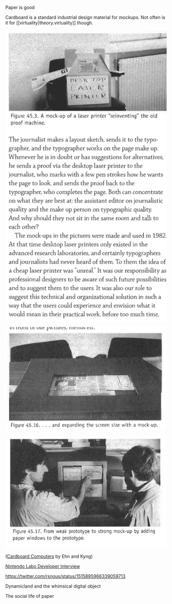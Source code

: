 
Paper is good

Cardboard is a standard industrial design material for mockups. Not often is it for [[virtuality|theory.virtuality]] though.

![](/assets/images/2021-03-14-16-21-13.png)

![](/assets/images/2021-03-14-16-22-30.png)

![](/assets/images/2021-03-14-16-23-55.png)

([Cardboard Computers](../assets/cardboard-computers.pdf) by Ehn and Kyng)

[Nintendo Labo Developer Interview](https://www.nintendo.com.au/nintendo-labo-developer-interview-part-1-the-concept)

https://twitter.com/rsnous/status/1515895966339059713

Dynamicland and the whimsical digital object

The social life of paper
